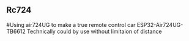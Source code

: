 ## Rc724
#Using air724UG to make a true remote control car
ESP32-Air724UG-TB6612
Technically could by use without limitaion of distance
